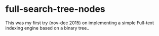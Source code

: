 # full-search-tree-nodes
This was my first try (nov-dec 2015) on implementing a simple Full-text indexing engine based on a binary tree..
